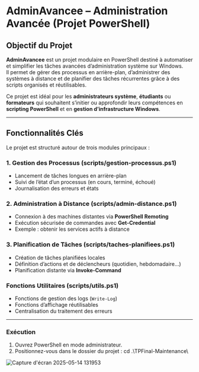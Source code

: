 # AdminAvancee – Administration Avancée (Projet PowerShell)

## Objectif du Projet

**AdminAvancee** est un projet modulaire en PowerShell destiné à automatiser et simplifier les tâches avancées d’administration système sur Windows.  
Il permet de gérer des processus en arrière-plan, d’administrer des systèmes à distance et de planifier des tâches récurrentes grâce à des scripts organisés et réutilisables.

Ce projet est idéal pour les **administrateurs système**, **étudiants** ou **formateurs** qui souhaitent s’initier ou approfondir leurs compétences en **scripting PowerShell** et en **gestion d’infrastructure Windows**.

---

## Fonctionnalités Clés

Le projet est structuré autour de trois modules principaux :

### 1. Gestion des Processus (scripts/gestion-processus.ps1)
- Lancement de tâches longues en arrière-plan
- Suivi de l’état d’un processus (en cours, terminé, échoué)
- Journalisation des erreurs et états

### 2. Administration à Distance (scripts/admin-distance.ps1)
- Connexion à des machines distantes via **PowerShell Remoting**
- Exécution sécurisée de commandes avec **Get-Credential**
- Exemple : obtenir les services actifs à distance

### 3. Planification de Tâches (scripts/taches-planifiees.ps1)
- Création de tâches planifiées locales
- Définition d’actions et de déclencheurs (quotidien, hebdomadaire…)
- Planification distante via **Invoke-Command**

### Fonctions Utilitaires (scripts/utils.ps1)
- Fonctions de gestion des logs (`Write-Log`)
- Fonctions d’affichage réutilisables
- Centralisation du traitement des erreurs

---

### Exécution

1. Ouvrez PowerShell en mode administrateur.
2. Positionnez-vous dans le dossier du projet : cd .\TPFinal-Maintenance\

![Capture d'écran 2025-05-14 131953](https://github.com/user-attachments/assets/0854a8a7-a807-4bb3-9b6a-cbb5de6e3044)
